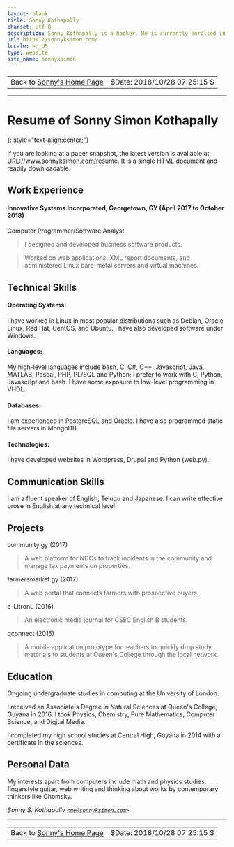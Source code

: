 ```yaml
---
layout: blank
title: Sonny Kothapally
charset: utf-8
description: Sonny Kothapally is a hacker. He is currently enrolled in a distance learning programme studying computers.
url: https://sonnyksimon.com/
locale: en_US
type: website
site_name: sonnyksimon
---
```


<table width="100%"><tbody><tr>
  <td align="left" class="no-print">Back to <a href="/">Sonny's Home Page</a></td>
  <td align="right">$Date: 2018/10/28 07:25:15 $</td>
</tr></tbody></table>

<hr/>

# Resume of Sonny Simon Kothapally
{: style="text-align:center;"}

If you are looking at a paper snapshot, the latest version is available at <URL://www.sonnyksimon.com/resume>. It is a single HTML document and readily downloadable.

## Work Experience

#### Innovative Systems Incorporated, Georgetown, GY (April 2017 to October 2018)

Computer Programmer/Software Analyst.

> I designed and developed business software products.

> Worked on web applications, XML report documents, and administered Linux bare-metal servers and virtual machines.

## Technical Skills

#### Operating Systems:

I have worked in Linux in most popular distributions such as Debian, Oracle Linux, Red Hat, CentOS, and Ubuntu. I have also developed software under Windows.

#### Languages:

My high-level languages include bash, C, C#, C++, Javascript, Java, MATLAB, Pascal, PHP, PL/SQL and Python; I prefer to work with C, Python, Javascript and bash. I have some exposure to low-level programming in VHDL.

#### Databases:

I am experienced in PostgreSQL and Oracle. I have also programmed static file servers in MongoDB.

#### Technologies:

I have developed websites in Wordpress, Drupal and Python (web.py).

## Communication Skills

I am a fluent speaker of English, Telugu and Japanese. I can write effective prose in English at any technical level.

## Projects

community.gy (2017)

> A web platform for NDCs to track incidents in the community and manage tax payments on properties.

farmersmarket.gy (2017)

> A web portal that connects farmers with prospective buyers.

e-LitronL (2016)

> An electronic media journal for CSEC English B students.

qconnect (2015)

> A mobile application prototype for teachers to quickly drop study materials to students at Queen's College through the local network.

## Education

Ongoing undergraduate studies in computing at the University of London.

I received an Associate's Degree in Natural Sciences at Queen's College, Guyana in 2016. I took Physics, Chemistry, Pure Mathematics, Computer Science, and Digital Media.

I completed my high school studies at Central High, Guyana in 2014 with a certificate in the sciences.

## Personal Data

My interests apart from computers include math and physics studies, fingerstyle guitar, web writing and thinking about works by contemporary thinkers like Chomsky.

*Sonny S. Kothapally [`<me@sonnyksimon.com>`](mailto:me@sonnyksimon.com)*

<hr/>

<table width="100%"><tbody><tr>
  <td align="left" class="no-print">Back to <a href="/">Sonny's Home Page</a></td>
  <td align="right">$Date: 2018/10/28 07:25:15 $</td>
</tr></tbody></table>
